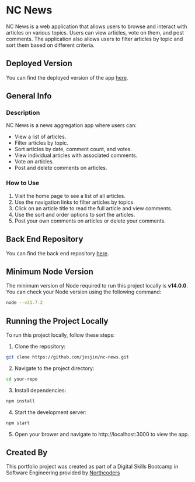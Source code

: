 # NC News

NC News is a web application that allows users to browse and interact with articles on various topics. Users can view articles, vote on them, and post comments. The application also allows users to filter articles by topic and sort them based on different criteria.

## Deployed Version

You can find the deployed version of the app [here](https://main--jesjin-nc-news.netlify.app).

## General Info

### Description

NC News is a news aggregation app where users can:
- View a list of articles.
- Filter articles by topic.
- Sort articles by date, comment count, and votes.
- View individual articles with associated comments.
- Vote on articles.
- Post and delete comments on articles.

### How to Use

1. Visit the home page to see a list of all articles.
2. Use the navigation links to filter articles by topics.
3. Click on an article title to read the full article and view comments.
4. Use the sort and order options to sort the articles.
5. Post your own comments on articles or delete your comments.

## Back End Repository

You can find the back end repository [here](https://github.com/jesjin/jesjin_nc_news).

## Minimum Node Version

The minimum version of Node required to run this project locally is **v14.0.0**. You can check your Node version using the following command:
```sh
node --v21.7.2
```
## Running the Project Locally
To run this project locally, follow these steps:
1. Clone the repository:
```sh
git clone https://github.com/jesjin/nc-news.git
```
2. Navigate to the project directory: 
```sh
cd your-repo
```
3. Install dependencies: 
```sh
npm install
```
4. Start the development server:
```sh
npm start
```
5. Open your brower and navigate to http://localhost:3000 to view the app.

## Created By
This portfolio project was created as part of a Digital Skills Bootcamp in Software Engineering provided by [Northcoders](https://northcoders.com/)



